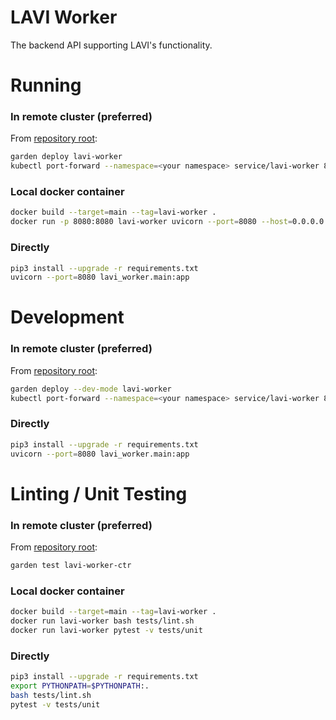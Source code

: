 # LAVI Worker

The backend API supporting LAVI's functionality.


# Running

### In remote cluster (preferred)

From [repository root](../):
```bash
garden deploy lavi-worker
kubectl port-forward --namespace=<your namespace> service/lavi-worker 8080:80
```

### Local docker container

```bash
docker build --target=main --tag=lavi-worker .
docker run -p 8080:8080 lavi-worker uvicorn --port=8080 --host=0.0.0.0 lavi_worker.main:app
```

### Directly

```bash
pip3 install --upgrade -r requirements.txt
uvicorn --port=8080 lavi_worker.main:app
```


# Development

### In remote cluster (preferred)

From [repository root](../):
```bash
garden deploy --dev-mode lavi-worker
kubectl port-forward --namespace=<your namespace> service/lavi-worker 8080:80
```

### Directly

```bash
pip3 install --upgrade -r requirements.txt
uvicorn --port=8080 lavi_worker.main:app
```

# Linting / Unit Testing

### In remote cluster (preferred)

From [repository root](../):
```bash
garden test lavi-worker-ctr
```

### Local docker container

```bash
docker build --target=main --tag=lavi-worker .
docker run lavi-worker bash tests/lint.sh
docker run lavi-worker pytest -v tests/unit
```

### Directly

```bash
pip3 install --upgrade -r requirements.txt
export PYTHONPATH=$PYTHONPATH:.
bash tests/lint.sh
pytest -v tests/unit
```
